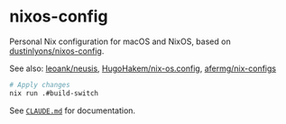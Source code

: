# nixos-config

Personal Nix configuration for macOS and NixOS, based on [dustinlyons/nixos-config](https://github.com/dustinlyons/nixos-config).

See also: [leoank/neusis](https://github.com/leoank/neusis), [HugoHakem/nix-os.config](https://github.com/HugoHakem/nix-os.config), [afermg/nix-configs](https://github.com/afermg/nix-configs)

```bash
# Apply changes
nix run .#build-switch
```

See [`CLAUDE.md`](./CLAUDE.md) for documentation.
